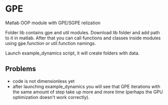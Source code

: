 # GPE
Matlab OOP module with GPE/SGPE relization

Folder lib contains gpe and util modules. Download lib folder and add path to it in matlab. After that you can call functions and classes inside modules using gpe.function or util.function namings.

Launch example_dynamics script, it will create folders with data. 

## Problems
- code is not dimensionless yet
- after launching example_dynamics you will see that GPE iterations with the same amount of step take up more and more time (perhaps the GPU optimization doesn't work correctly).
